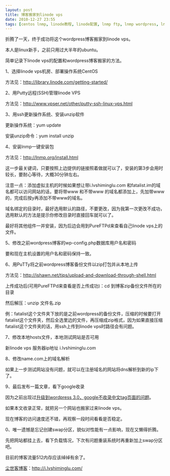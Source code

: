 ```yaml
---
layout: post
title: 博客搬家到linode vps
date: 2010-12-27 23:55
tags: [centos lnmp, linode教程, linode配置, lnmp ftp, lnmp wordpress, lnmp一键安装包, lnmp安装, lnmp教程, lnmp绑定域名, ubuntu lnmp, 博客, 卸载lnmp, 电脑网络]
---
```

折腾了一天，终于成功将这个wordpress博客搬家到linode vps。

本人是linux新手，之前只用过大半年的ubuntu。

简单记录下linode vps的配置和wordpress博客搬家的方法。

1、选择linode vps机房、部署操作系统CentOS

方法见：<a href="http://library.linode.com/getting-started/" target="_blank">http://library.linode.com/getting-started/</a>

2、用Putty远程(SSH)管理linode VPS

方法见：<a href="http://www.vpser.net/other/putty-ssh-linux-vps.html" target="_blank">http://www.vpser.net/other/putty-ssh-linux-vps.html</a>

3、用ssh更新操作系统、安装unzip软件

更新操作系统：yum update

安装unzip命令：yum install unzip

4、安装lnmp一键安装包

方法见：<a href="http://lnmp.org/install.html" target="_blank">http://lnmp.org/install.html</a>

这一步最关键词，只要按照上边提供的链接照着做就可以了，安装的第3步会用时较长，要耐心等待，大概30分钟左右。

注意一点：添加虚拟主机的时候如果想让带i.lvshiminglu.com 和fatalist.im的域名都可以访问网站的话，要将带www 和不带www 的域名都添加上，先加带www的，完成后按y再添加不带www的域名。

域名绑定的目录时，最好选用默认的路径，不要更改，因为我第一次更改不成功，选用默认的方法是提示你修改目录时直接回车就可以了。

最好将其他组件一并安装，因为后边会用到PureFTPd来查看自己linode vps上的文件。

5、修改之前wordpress博客的wp-config.php数据库用户名和密码

要和现在主机设置的用户名和密码保持一致。

6、用PuTTy将之前wordpress博客备份文件以zip打包并从本地上传

方法见：<a href="http://ishawn.net/tips/upload-and-download-through-shell.html" target="_blank">http://ishawn.net/tips/upload-and-download-through-shell.html</a>

上传成功后(可用PureFTPd来查看是否上传成功)：cd 到博客zip备份文件所在的目录

然后解压：unzip 文件名.zip

例：fatalist这个文件夹下放的是之前wordpress的备份文件，压缩的时候要打开fatalist这个文件夹，然后全选里边的文件，再压缩成zip格式，因为如果直接压缩fatalist这个文件夹的话，用ssh上传到linode vps时路径会有问题。

7、修改本地hosts文件，本地测试网站是否可用

新linode vps 服务器ip地址  i.lvshiminglu.com

8、修改name.com上的域名解析

如果上一步测试网站没有问题，就可以在注册域名的网站将dns解析到新的ip下了。

9、最后发布一篇文章，看下google收录

因为之前出现过<a href="http://i.lvshiminglu.com/blog/515.html" target="_blank">升级到wordpress 3.0，google不收录中文tag页面的问题</a>。

如果本文收录正常，就把另一个网站也搬家过来linode vps。

现在博客的访问速度还不错，再观察一段时间看看是否稳定。

0、唯一遗憾是忘记创建swap分区，貌似对性能有一点影响，现在又懒得折腾。

先把网站都挂上去，看下负载情况，下次有问题重装系统时再重新加上swap分区吧。

目前的博客流量512内存应该绰绰有余了。

<a href="http://i.lvshiminglu.com/">尘世客博客</a>：<a href="http://i.lvshiminglu.com/">http://i.lvshiminglu.com/</a>

